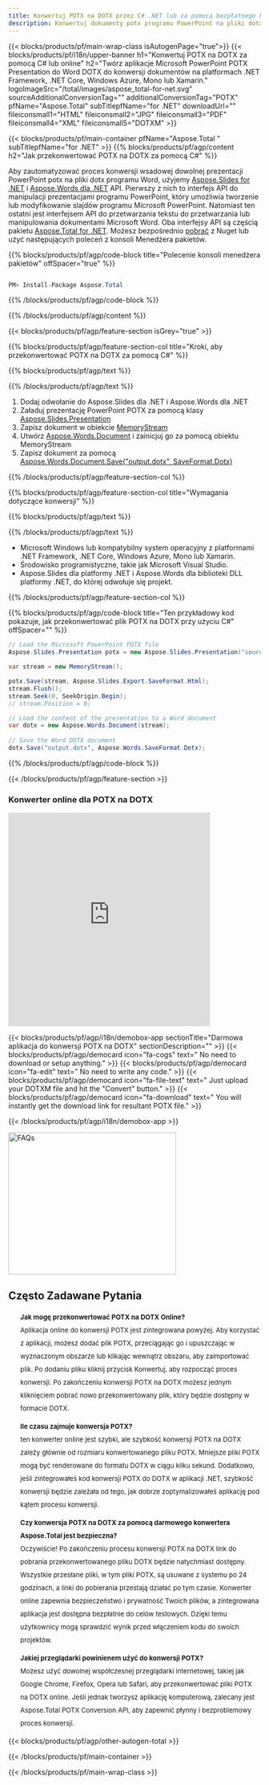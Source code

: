 ```yaml
---
title: Konwertuj POTX na DOTX przez C# .NET lub za pomocą bezpłatnego konwertera online
description: Konwertuj dokumenty potx programu PowerPoint na pliki dotx programu Word za pomocą C#. Konwertuj wiele plików w ASP.NET lub innych aplikacjach .NET.
---
```


{{< blocks/products/pf/main-wrap-class isAutogenPage="true">}}
{{< blocks/products/pf/i18n/upper-banner h1="Konwertuj POTX na DOTX za pomocą C# lub online" h2="Twórz aplikacje Microsoft PowerPoint POTX Presentation do Word DOTX do konwersji dokumentów na platformach .NET Framework, .NET Core, Windows Azure, Mono lub Xamarin." logoImageSrc="/total/images/aspose_total-for-net.svg" sourceAdditionalConversionTag="" additionalConversionTag="POTX" pfName="Aspose.Total" subTitlepfName="for .NET" downloadUrl="" fileiconsmall1="HTML" fileiconsmall2="JPG" fileiconsmall3="PDF" fileiconsmall4="XML" fileiconsmall5="DOTXM" >}}

{{< blocks/products/pf/main-container pfName="Aspose.Total " subTitlepfName="for .NET" >}}
{{% blocks/products/pf/agp/content h2="Jak przekonwertować POTX na DOTX za pomocą C#" %}}

Aby zautomatyzować proces konwersji wsadowej dowolnej prezentacji PowerPoint potx na pliki dotx programu Word, użyjemy [Aspose.Slides for .NET](https://products.aspose.com/slides/net) i [Aspose.Words dla .NET](https://products.aspose.com/words/net) API. Pierwszy z nich to interfejs API do manipulacji prezentacjami programu PowerPoint, który umożliwia tworzenie lub modyfikowanie slajdów programu Microsoft PowerPoint. Natomiast ten ostatni jest interfejsem API do przetwarzania tekstu do przetwarzania lub manipulowania dokumentami Microsoft Word. Oba interfejsy API są częścią pakietu [Aspose.Total for .NET](https://products.aspose.com/total/net). Możesz bezpośrednio [pobrać](https://releases.aspose.com) z Nuget lub użyć następujących poleceń z konsoli Menedżera pakietów.

{{% blocks/products/pf/agp/code-block title="Polecenie konsoli menedżera pakietów" offSpacer="true" %}}

```cs

PM> Install-Package Aspose.Total

```

{{% /blocks/products/pf/agp/code-block %}}

{{% /blocks/products/pf/agp/content %}}

{{< blocks/products/pf/agp/feature-section isGrey="true" >}}

{{% blocks/products/pf/agp/feature-section-col title="Kroki, aby przekonwertować POTX na DOTX za pomocą C#" %}}

{{% blocks/products/pf/agp/text %}}

{{% /blocks/products/pf/agp/text %}}

1. Dodaj odwołanie do Aspose.Slides dla .NET i Aspose.Words dla .NET
1. Załaduj prezentację PowerPoint POTX za pomocą klasy [Aspose.Slides.Presentation](https://apireference.aspose.com/slides/net/aspose.slides/presentation)
1. Zapisz dokument w obiekcie [MemoryStream](https://dotxs.microsoft.com/en-us/dotnet/api/system.io.memorystream?view=net-5.0)
1. Utwórz [Aspose.Words.Document](https://apireference.aspose.com/words/net/aspose.words/document) i zainicjuj go za pomocą obiektu MemoryStream
1. Zapisz dokument za pomocą [Aspose.Words.Document.Save("output.dotx", SaveFormat.Dotx)](https://apireference.aspose.com/words/net/aspose.words.document/save/methods/3)

{{% /blocks/products/pf/agp/feature-section-col %}}

{{% blocks/products/pf/agp/feature-section-col title="Wymagania dotyczące konwersji" %}}

{{% blocks/products/pf/agp/text %}}

{{% /blocks/products/pf/agp/text %}}

- Microsoft Windows lub kompatybilny system operacyjny z platformami .NET Framework, .NET Core, Windows Azure, Mono lub Xamarin.
- Środowisko programistyczne, takie jak Microsoft Visual Studio.
- Aspose.Slides dla platformy .NET i Aspose.Words dla biblioteki DLL platformy .NET, do której odwołuje się projekt.

{{% /blocks/products/pf/agp/feature-section-col %}}

{{% blocks/products/pf/agp/code-block title="Ten przykładowy kod pokazuje, jak przekonwertować plik POTX na DOTX przy użyciu C#" offSpacer="" %}}

```cs
// Load the Microsoft PowerPoint POTX file
Aspose.Slides.Presentation potx = new Aspose.Slides.Presentation("source.potx");

var stream = new MemoryStream();

potx.Save(stream, Aspose.Slides.Export.SaveFormat.Html);
stream.Flush();
stream.Seek(0, SeekOrigin.Begin);
// stream.Position = 0;

// Load the content of the presentation to a Word document
var dotx = new Aspose.Words.Document(stream);
      
// Save the Word DOTX document
dotx.Save("output.dotx", Aspose.Words.SaveFormat.Dotx);

```

{{% /blocks/products/pf/agp/code-block %}}

{{< /blocks/products/pf/agp/feature-section >}}

<div class="container-fluid agp-content bg-white aboutfile box-1 vh100 section nopbtm">
<div class=container>
<div class=row>
<div class="demobox tc col-md-12 padding-0">

<h3>Konwerter online dla POTX na DOTX</h3>

<iframe title="Narzędzie online do konwersji dotx na potx" style="border: none; height: 426px;" scrolling="no" src="https://total-conversion-app-65z5r2lp.k8s.dynabic.com/?to=dotx&from=potx" id="child-iframe" width="80%"></iframe>

</div></div>
</div></div>


<!-- aboutfile Starts -->

{{< blocks/products/pf/agp/i18n/demobox-app sectionTitle="Darmowa aplikacja do konwersji POTX na DOTX" sectionDescription="" >}}
        {{< blocks/products/pf/agp/democard icon="fa-cogs" text=" No need to download or setup anything." >}}
        {{< blocks/products/pf/agp/democard icon="fa-edit" text=" No need to write any code." >}}
        {{< blocks/products/pf/agp/democard icon="fa-file-text" text=" Just upload your DOTXM file and hit the \"Convert\" button." >}}
        {{< blocks/products/pf/agp/democard icon="fa-download" text=" You will instantly get the download link for resultant POTX file." >}}

{{< /blocks/products/pf/agp/i18n/demobox-app >}}

<!-- aboutfile Ends -->

<style>.howtolist li{margin-right: 0!important;line-height: 26px;position: relative;margin-bottom: 10px;font-size: 13px;list-style-type: none;}</style>
<div class="col-md-12 tl bg-gray-dark howtolist section">
  <a class="anchor" name="faqpage"></a>
  <div class="container tl dflex" itemscope="" itemtype="https://schema.org/FAQPage">
      <div class="col-md-4 howtosectiongfx">
          <img class="social-panel-hide-on-mobile" src="https://www.groupdocs.cloud/templates/brand/images/groupdocs/conversion/groupdocs_conversion-brand.png" alt="FAQs" width="335" height="283">
      </div>
      <div class="howtosection col-md-8">
          <div>
              <h2>Często Zadawane Pytania</h2>
              <ul>
                  <li itemscope="" itemprop="mainEntity" itemtype="https://schema.org/Question">
                      <div>
                          <span itemprop="name"><b>Jak mogę przekonwertować POTX na DOTX Online?</b></span>
                      </div>
                      <div itemscope="" itemprop="acceptedAnswer" itemtype="https://schema.org/Answer">
                          <span itemprop="text">Aplikacja online do konwersji POTX jest zintegrowana powyżej. Aby korzystać z aplikacji, możesz dodać plik POTX, przeciągając go i upuszczając w wyznaczonym obszarze lub klikając wewnątrz obszaru, aby zaimportować plik. Po dodaniu pliku kliknij przycisk Konwertuj, aby rozpocząć proces konwersji. Po zakończeniu konwersji POTX na DOTX możesz jednym kliknięciem pobrać nowo przekonwertowany plik, który będzie dostępny w formacie DOTX.</span>
                      </div>
                  </li>
                  <li itemscope="" itemprop="mainEntity" itemtype="https://schema.org/Question">
                      <div>
                          <span itemprop="name"><b>Ile czasu zajmuje konwersja POTX?</b></span>
                      </div>
                      <div itemscope="" itemprop="acceptedAnswer" itemtype="https://schema.org/Answer">
                          <span itemprop="text">ten konwerter online jest szybki, ale szybkość konwersji POTX na DOTX zależy głównie od rozmiaru konwertowanego pliku POTX. Mniejsze pliki POTX mogą być renderowane do formatu DOTX w ciągu kilku sekund. Dodatkowo, jeśli zintegrowałeś kod konwersji POTX do DOTX w aplikacji .NET, szybkość konwersji będzie zależała od tego, jak dobrze zoptymalizowałeś aplikację pod kątem procesu konwersji.</span>
                      </div>
                  </li>
                  <li itemscope="" itemprop="mainEntity" itemtype="https://schema.org/Question">
                      <div>
                          <span itemprop="name"><b>Czy konwersja POTX na DOTX za pomocą darmowego konwertera Aspose.Total jest bezpieczna?</b></span>
                      </div>
                      <div itemscope="" itemprop="acceptedAnswer" itemtype="https://schema.org/Answer">
                          <span itemprop="text">Oczywiście! Po zakończeniu procesu konwersji POTX na DOTX link do pobrania przekonwertowanego pliku DOTX będzie natychmiast dostępny. Wszystkie przesłane pliki, w tym pliki POTX, są usuwane z systemu po 24 godzinach, a linki do pobierania przestają działać po tym czasie. Konwerter online zapewnia bezpieczeństwo i prywatność Twoich plików, a zintegrowana aplikacja jest dostępna bezpłatnie do celów testowych. Dzięki temu użytkownicy mogą sprawdzić wynik przed włączeniem kodu do swoich projektów.</span>
                      </div>
                  </li>                 
                  <li itemscope="" itemprop="mainEntity" itemtype="https://schema.org/Question">
                      <div>
                          <span itemprop="name"><b>Jakiej przeglądarki powinienem użyć do konwersji POTX?</b></span>
                      </div>
                      <div itemscope="" itemprop="acceptedAnswer" itemtype="https://schema.org/Answer">
                          <span itemprop="text">Możesz użyć dowolnej współczesnej przeglądarki internetowej, takiej jak Google Chrome, Firefox, Opera lub Safari, aby przekonwertować pliki POTX na DOTX online. Jeśli jednak tworzysz aplikację komputerową, zalecany jest Aspose.Total POTX Conversion API, aby zapewnić płynny i bezproblemowy proces konwersji.</span>
                      </div>
                  </li>
              </ul>
          </div>
      </div>
  </div>
{{< blocks/products/pf/agp/other-autogen-total >}}


{{< /blocks/products/pf/main-container >}}
    
{{< /blocks/products/pf/main-wrap-class >}}